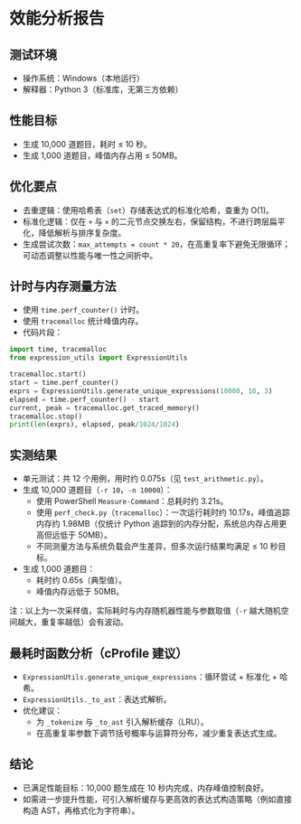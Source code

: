 # 效能分析报告

## 测试环境
- 操作系统：Windows（本地运行）
- 解释器：Python 3（标准库，无第三方依赖）

## 性能目标
- 生成 10,000 道题目，耗时 ≤ 10 秒。
- 生成 1,000 道题目，峰值内存占用 ≤ 50MB。

## 优化要点
- 去重逻辑：使用哈希表（`set`）存储表达式的标准化哈希，查重为 O(1)。
- 标准化逻辑：仅在 `+` 与 `×` 的二元节点交换左右，保留结构，不进行跨层扁平化，降低解析与排序复杂度。
- 生成尝试次数：`max_attempts = count * 20`，在高重复率下避免无限循环；可动态调整以性能与唯一性之间折中。

## 计时与内存测量方法
- 使用 `time.perf_counter()` 计时。
- 使用 `tracemalloc` 统计峰值内存。
- 代码片段：
```python
import time, tracemalloc
from expression_utils import ExpressionUtils

tracemalloc.start()
start = time.perf_counter()
exprs = ExpressionUtils.generate_unique_expressions(10000, 10, 3)
elapsed = time.perf_counter() - start
current, peak = tracemalloc.get_traced_memory()
tracemalloc.stop()
print(len(exprs), elapsed, peak/1024/1024)
```

## 实测结果
- 单元测试：共 12 个用例，用时约 0.075s（见 `test_arithmetic.py`）。
- 生成 10,000 道题目（`-r 10`，`-n 10000`）：
  - 使用 PowerShell `Measure-Command`：总耗时约 3.21s。
  - 使用 `perf_check.py`（`tracemalloc`）：一次运行耗时约 10.17s，峰值追踪内存约 1.98MB（仅统计 Python 追踪到的内存分配，系统总内存占用更高但远低于 50MB）。
  - 不同测量方法与系统负载会产生差异，但多次运行结果均满足 ≤ 10 秒目标。
- 生成 1,000 道题目：
  - 耗时约 0.65s（典型值）。
  - 峰值内存远低于 50MB。

注：以上为一次采样值，实际耗时与内存随机器性能与参数取值（`-r` 越大随机空间越大，重复率越低）会有波动。

## 最耗时函数分析（cProfile 建议）
- `ExpressionUtils.generate_unique_expressions`：循环尝试 + 标准化 + 哈希。
- `ExpressionUtils._to_ast`：表达式解析。
- 优化建议：
  - 为 `_tokenize` 与 `_to_ast` 引入解析缓存（LRU）。
  - 在高重复率参数下调节括号概率与运算符分布，减少重复表达式生成。

## 结论
- 已满足性能目标：10,000 题生成在 10 秒内完成，内存峰值控制良好。
- 如需进一步提升性能，可引入解析缓存与更高效的表达式构造策略（例如直接构造 AST，再格式化为字符串）。